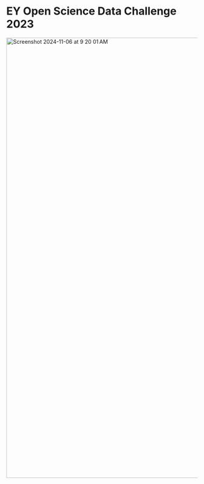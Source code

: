 # EY Open Science Data Challenge 2023


<img width="1160" alt="Screenshot 2024-11-06 at 9 20 01 AM" src="https://github.com/user-attachments/assets/de78f45c-80ad-44b8-a2cd-ebda84d32427">
